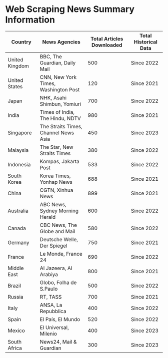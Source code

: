 # Web Scraping News Summary Information

| Country | News Agencies | Total Articles Downloaded | Total Historical Data |
|---------|--------------|---------------------------|----------------------|
| United Kingdom | BBC, The Guardian, Daily Mail | 500 | Since 2022 |
| United States | CNN, New York Times, Washington Post | 120 | Since 2021 |
| Japan | NHK, Asahi Shimbun, Yomiuri | 700 | Since 2022 |
| India | Times of India, The Hindu, NDTV | 980 | Since 2021 |
| Singapore | The Straits Times, Channel News Asia | 450 | Since 2023 |
| Malaysia | The Star, New Straits Times | 380| Since 2022 |
| Indonesia | Kompas, Jakarta Post | 533| Since 2022 |
| South Korea | Korea Times, Yonhap News | 688 | Since 2021 |
| China | CGTN, Xinhua News | 899 | Since 2021 |
| Australia | ABC News, Sydney Morning Herald | 600 | Since 2022 |
| Canada | CBC News, The Globe and Mail | 580 | Since 2022 |
| Germany | Deutsche Welle, Der Spiegel | 750 | Since 2021 |
| France | Le Monde, France 24 | 690 | Since 2022 |
| Middle East | Al Jazeera, Al Arabiya | 800 | Since 2021 |
| Brazil | Globo, Folha de S.Paulo | 500 | Since 2022 |
| Russia | RT, TASS | 700 | Since 2021 |
| Italy | ANSA, La Repubblica | 400 | Since 2022 |
| Spain | El País, El Mundo | 520 | Since 2022 |
| Mexico | El Universal, Milenio | 400 | Since 2023 |
| South Africa | News24, Mail & Guardian | 300 | Since 2023 |
